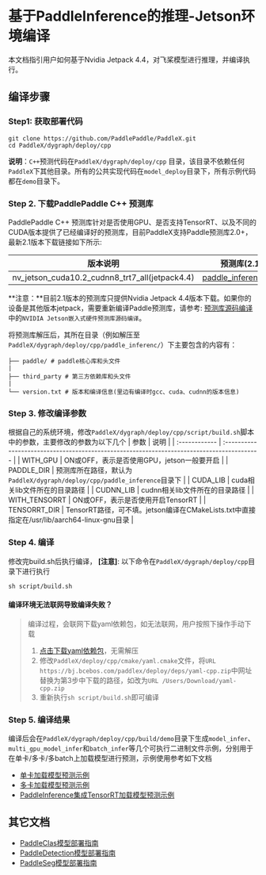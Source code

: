 # 基于PaddleInference的推理-Jetson环境编译

本文档指引用户如何基于Nvidia Jetpack 4.4，对飞桨模型进行推理，并编译执行。

## 编译步骤
### Step1: 获取部署代码
```
git clone https://github.com/PaddlePaddle/PaddleX.git
cd PaddleX/dygraph/deploy/cpp
```
**说明**：`C++`预测代码在`PaddleX/dygraph/deploy/cpp` 目录，该目录不依赖任何`PaddleX`下其他目录。所有的公共实现代码在`model_deploy`目录下，所有示例代码都在`demo`目录下。

### Step 2. 下载PaddlePaddle C++ 预测库
PaddlePaddle C++ 预测库针对是否使用GPU、是否支持TensorRT、以及不同的CUDA版本提供了已经编译好的预测库，目前PaddleX支持Paddle预测库2.0+，最新2.1版本下载链接如下所示:

| 版本说明                                       | 预测库(2.1)                                                                                                            |
| ---------------------------------------------- | ---------------------------------------------------------------------------------------------------------------------- |
| nv_jetson_cuda10.2_cudnn8_trt7_all(jetpack4.4) | [paddle_inference.tgz](https://paddle-inference-lib.bj.bcebos.com/2.1.0-nv-jetson-jetpack4.4-all/paddle_inference.tgz) |

**注意：**目前2.1版本的预测库只提供Nvidia Jetpack 4.4版本下载。如果你的设备是其他版本jetpack，需要重新编译Paddle预测库，请参考: [预测库源码编译](https://paddleinference.paddlepaddle.org.cn/user_guides/source_compile.html)中的`NVIDIA Jetson嵌入式硬件预测库源码编译`。

将预测库解压后，其所在目录（例如解压至`PaddleX/dygraph/deploy/cpp/paddle_inferenc/`）下主要包含的内容有：

```
├── paddle/ # paddle核心库和头文件
|
├── third_party # 第三方依赖库和头文件
|
└── version.txt # 版本和编译信息(里边有编译时gcc、cuda、cudnn的版本信息)
```

### Step 3. 修改编译参数
根据自己的系统环境，修改`PaddleX/dygraph/deploy/cpp/script/build.sh`脚本中的参数，主要修改的参数为以下几个
| 参数          | 说明                                                                                       |
| :------------ | :----------------------------------------------------------------------------------------- |
| WITH_GPU      | ON或OFF，表示是否使用GPU，jetson一般要开启                                                 |
| PADDLE_DIR    | 预测库所在路径，默认为`PaddleX/dygraph/deploy/cpp/paddle_inference`目录下                  |
| CUDA_LIB      | cuda相关lib文件所在的目录路径                                                              |
| CUDNN_LIB     | cudnn相关lib文件所在的目录路径                                                             |
| WITH_TENSORRT | ON或OFF，表示是否使用开启TensorRT                                                          |
| TENSORRT_DIR  | TensorRT路径，可不填。jetson编译在CMakeLists.txt中直接指定在/usr/lib/aarch64-linux-gnu目录 |

### Step 4. 编译
修改完build.sh后执行编译， **[注意]**: 以下命令在`PaddleX/dygraph/deploy/cpp`目录下进行执行

```
sh script/build.sh
```
#### 编译环境无法联网导致编译失败？

> 编译过程，会联网下载yaml依赖包，如无法联网，用户按照下操作手动下载
>
> 1. [点击下载yaml依赖包](https://bj.bcebos.com/paddlex/deploy/deps/yaml-cpp.zip)，无需解压
> 2. 修改`PaddleX/deploy/cpp/cmake/yaml.cmake`文件，将`URL https://bj.bcebos.com/paddlex/deploy/deps/yaml-cpp.zip`中网址替换为第3步中下载的路径，如改为`URL /Users/Download/yaml-cpp.zip`
> 3. 重新执行`sh script/build.sh`即可编译

### Step 5. 编译结果

编译后会在`PaddleX/dygraph/deploy/cpp/build/demo`目录下生成`model_infer`、`multi_gpu_model_infer`和`batch_infer`等几个可执行二进制文件示例，分别用于在单卡/多卡/多batch上加载模型进行预测，示例使用参考如下文档

- [单卡加载模型预测示例](../../demo/model_infer.md)
- [多卡加载模型预测示例](../../demo/multi_gpu_model_infer.md)
- [PaddleInference集成TensorRT加载模型预测示例](../../demo/tensorrt_infer.md)

## 其它文档

- [PaddleClas模型部署指南](../../models/paddleclas.md)
- [PaddleDetection模型部署指南](../../models/paddledetection.md)
- [PaddleSeg模型部署指南](../../models/paddleseg.md)
